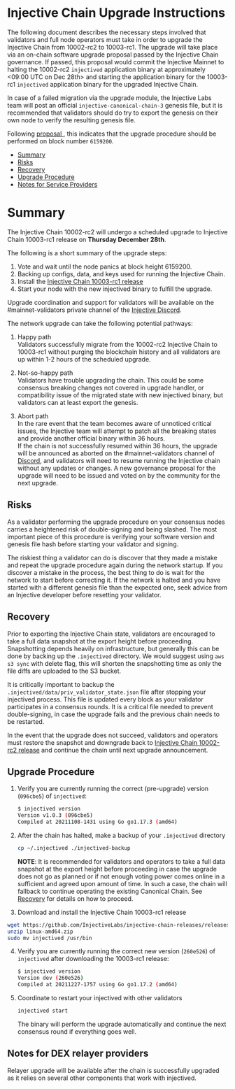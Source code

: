 # Injective Chain Upgrade Instructions

The following document describes the necessary steps involved that validators and full node operators
must take in order to upgrade the Injective Chain from 10002-rc2 to 10003-rc1. The upgrade will take place via an on-chain software upgrade proposal passed by the Injective Chain governance.
If passed, this proposal would commit the Injective Mainnet to halting the 10002-rc2 `injectived` application binary at approximately <09:00 UTC on Dec 28th> and starting the application binary for the 10003-rc1 `injectived` application binary for the upgraded Injective Chain.

In case of a failed migration via the upgrade module, the Injective Labs team will post an official `injective-canonical-chain-3` genesis file, but it is recommended that validators should do try to export the genesis on their own node to verify the resulting genesis file.

Following [proposal <id>](https://hub.injective.network/proposals/<proposal_id>), this indicates that the upgrade procedure should be performed on block number `6159200`.

- [Summary](#summary)
- [Risks](#risks)
- [Recovery](#recovery)
- [Upgrade Procedure](#upgrade-procedure)
- [Notes for Service Providers](#notes-for-DEX-relayer-providers)

# Summary

The Injective Chain 10002-rc2 will undergo a scheduled upgrade to Injective Chain 10003-rc1 release on  **Thursday December 28th**.

The following is a short summary of the upgrade steps:

1. Vote and wait until the node panics at block height 6159200.
2. Backing up configs, data, and keys used for running the Injective Chain.
3. Install the [Injective Chain 10003-rc1 release](https://github.com/InjectiveLabs/injective-chain-releases/releases/tag/v1.1.1-1640627705)
4. Start your node with the new injectived binary to fulfill the upgrade.

Upgrade coordination and support for validators will be available on the #mainnet-validators private channel of the [Injective Discord](https://discord.gg/injective).

The network upgrade can take the following potential pathways:
1. Happy path  
Validators successfully migrate from the 10002-rc2 Injective Chain to 10003-rc1 without purging the blockchain history and all validators are up within 1-2 hours of the scheduled upgrade.

2. Not-so-happy path  
Validators have trouble upgrading the chain. This could be some consensus breaking changes not covered in upgrade handler, or compatibility issue of the migrated state with new injectived binary, but validators can at least export the genesis.

3. Abort path  
In the rare event that the team becomes aware of unnoticed critical issues, the Injective team will attempt to patch all the breaking states and provide another official binary within 36 hours.  
If the chain is not successfully resumed within 36 hours, the upgrade will be announced as aborted on the #mainnet-validators channel of [Discord](https://discord.gg/injective), and validators will need to resume running the Injective chain without any updates or changes. A new governance proposal for the upgrade will need to be issued and voted on by the community for the next upgrade.

## Risks

As a validator performing the upgrade procedure on your consensus nodes carries a heightened risk of
double-signing and being slashed. The most important piece of this procedure is verifying your
software version and genesis file hash before starting your validator and signing.

The riskiest thing a validator can do is discover that they made a mistake and repeat the upgrade
procedure again during the network startup. If you discover a mistake in the process, the best thing
to do is wait for the network to start before correcting it. If the network is halted and you have
started with a different genesis file than the expected one, seek advice from an Injective developer
before resetting your validator.

## Recovery

Prior to exporting the Injective Chain state, validators are encouraged to take a full data snapshot at the
export height before proceeding. Snapshotting depends heavily on infrastructure, but generally this
can be done by backing up the `.injectived` directory. We would suggest using `aws s3 sync` with delete flag, this will shorten the snapshotting time as only the file diffs are uploaded to the S3 bucket.

It is critically important to backup the `.injectived/data/priv_validator_state.json` file after stopping your injectived process. This file is updated every block as your validator participates in a consensus rounds. It is a critical file needed to prevent double-signing, in case the upgrade fails and the previous chain needs to be restarted.

In the event that the upgrade does not succeed, validators and operators must restore the snapshot and downgrade back to
[Injective Chain 10002-rc2 release](https://github.com/InjectiveLabs/injective-chain-releases/releases/tag/v1.1.1-1637059884) and continue the chain until next upgrade announcement.

## Upgrade Procedure

1. Verify you are currently running the correct (pre-upgrade) version (`096cbe5`) of `injectived`:
   ```bash
   $ injectived version
   Version v1.0.3 (096cbe5)
   Compiled at 20211108-1431 using Go go1.17.3 (amd64)
   ```

2. After the chain has halted, make a backup of your `.injectived` directory
    ```bash
    cp ~/.injectived ./injectived-backup
    ```
   **NOTE**: It is recommended for validators and operators to take a full data snapshot at the export
   height before proceeding in case the upgrade does not go as planned or if not enough voting power
   comes online in a sufficient and agreed upon amount of time. In such a case, the chain will fallback
   to continue operating the existing Canonical Chain. See [Recovery](#recovery) for details on how to proceed.

3. Download and install the Injective Chain 10003-rc1 release
  ```bash
  wget https://github.com/InjectiveLabs/injective-chain-releases/releases/download/v1.1.1-1640627705/linux-amd64.zip
  unzip linux-amd64.zip
  sudo mv injectived /usr/bin
  ```

4. Verify you are currently running the correct new version (`260e526`) of `injectived` after downloading the 10003-rc1 release:
    ```bash
   $ injectived version
   Version dev (260e526)
   Compiled at 20211227-1757 using Go go1.17.2 (amd64)
   ```

5. Coordinate to restart your injectived with other validators
   ```bash
   injectived start
   ```
   The binary will perform the upgrade automatically and continue the next consensus round if everything goes well.

## Notes for DEX relayer providers
Relayer upgrade will be available after the chain is successfully upgraded as it relies on several other components that work with injectived.
